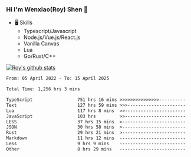 ### Hi I'm Wenxiao(Roy) Shen 👋
- 🖥 Skills
  - Typescript/Javascript
  - Node.js/Vue.js/React.js
  - Vanilla Canvas
  - Lua
  - Go/Rust/C++

[![Roy's github stats](https://github-readme-stats.vercel.app/api?username=RoyShen12&show_icons=true&theme=radical&hide=prs,contribs)](https://github.com/anuraghazra/github-readme-stats)
<!--START_SECTION:waka-->

```txt
From: 05 April 2022 - To: 15 April 2025

Total Time: 1,256 hrs 3 mins

TypeScript                 751 hrs 16 mins >>>>>>>>>>>>>>>----------   59.41 %
Text                       127 hrs 59 mins >>>----------------------   10.12 %
Lua                        117 hrs 8 mins  >>-----------------------   09.26 %
JavaScript                 103 hrs         >>-----------------------   08.15 %
LESS                       37 hrs 15 mins  >------------------------   02.95 %
JSON                       30 hrs 58 mins  >------------------------   02.45 %
Rust                       29 hrs 21 mins  >------------------------   02.32 %
Markdown                   11 hrs 12 mins  -------------------------   00.89 %
Less                       9 hrs 9 mins    -------------------------   00.72 %
Other                      8 hrs 29 mins   -------------------------   00.67 %
```

<!--END_SECTION:waka-->

